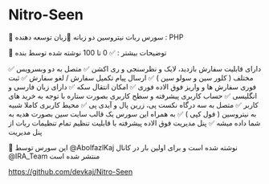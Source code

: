# Nitro-Seen

📂 سورس ربات نیتروسین دو زبانه
📝زبان توسعه دهنده : PHP

📜 توضیحات بیشتر : 
✅ 0 تا 100 نوشته شده توسط بنده

✅ دارای قابلیت سفارش بازدید، لایک و نظرسنجی و ری اکشن
✅ متصل به دو وبسرویس مختلف ( کلور سین و سولو سین )
✅ ارسال پیام تکمیل سفارش / لغو سفارش
✅ ثبت فوری سفارش ها و واریز فوق الاده فوری
✅ امکان انتقال سکه
✅ دارای زبان فارسی و انگلیسی
✅ حساب کاربری پیشرفته و سطح کاربری بصورت ستاره با توجه به خرید های کاربر
✅ متصل به سه درگاه نکست پی، زرین پال و آیدی پی
✅ محیط کاربری کاملا شبیه به نیتروسین ( فول کپی )
✅ به همراه این سورس یک قالب سایت سین بصورت هدیه به شما داده میشه
✅ پنل مدیریت فوق الاده پیشرفته با قابلیت تنظیم تمام تنظیمات ربات از پنل مدیریت

💎 این سورس توسط @AbolfazlKaj نوشته شده است و برای اولین بار در کانال @IRA_Team منتشر شده است

https://github.com/devkaj/Nitro-Seen
